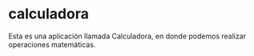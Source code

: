 # calculadora
Esta es una aplicación llamada Calculadora, en donde podemos realizar operaciones matemáticas.
